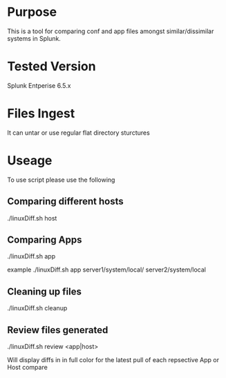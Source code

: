 # Purpose
This is a tool for comparing conf and app files amongst similar/dissimilar systems in Splunk. 

# Tested Version
Splunk Entperise 6.5.x

# Files Ingest
It can untar or use regular flat directory sturctures 

# Useage
To use script please use the following

## Comparing different hosts
./linuxDiff.sh host <host1> <host2>

## Comparing Apps 

./linuxDiff.sh app <app1> <app2>

example ./linuxDiff.sh app server1/system/local/ server2/system/local

## Cleaning up files
./linuxDiff.sh cleanup

## Review files generated
./linuxDiff.sh review <app|host> 

Will display diffs in in full color for the latest pull of each repsective App or Host compare
